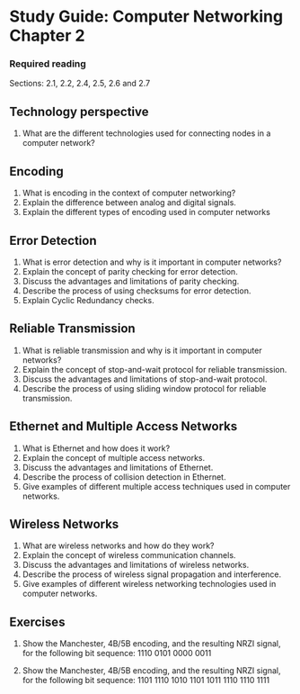 # Study Guide: Computer Networking Chapter 2


### Required reading
Sections: 2.1, 2.2, 2.4, 2.5, 2.6 and 2.7 

## Technology perspective

1. What are the different technologies used for connecting nodes in a computer network?

## Encoding

1. What is encoding in the context of computer networking?
2. Explain the difference between analog and digital signals.
3. Explain the different types of encoding used in computer networks


## Error Detection

1. What is error detection and why is it important in computer networks?
2. Explain the concept of parity checking for error detection.
3. Discuss the advantages and limitations of parity checking.
4. Describe the process of using checksums for error detection.
5. Explain Cyclic Redundancy checks. 

## Reliable Transmission

1. What is reliable transmission and why is it important in computer networks?
2. Explain the concept of stop-and-wait protocol for reliable transmission.
3. Discuss the advantages and limitations of stop-and-wait protocol.
4. Describe the process of using sliding window protocol for reliable transmission.

## Ethernet and Multiple Access Networks

1. What is Ethernet and how does it work?
2. Explain the concept of multiple access networks.
3. Discuss the advantages and limitations of Ethernet.
4. Describe the process of collision detection in Ethernet.
5. Give examples of different multiple access techniques used in computer networks.

## Wireless Networks

1. What are wireless networks and how do they work?
2. Explain the concept of wireless communication channels.
3. Discuss the advantages and limitations of wireless networks.
4. Describe the process of wireless signal propagation and interference.
5. Give examples of different wireless networking technologies used in computer networks.

## Exercises

1. Show the Manchester, 4B/5B encoding, and the resulting NRZI signal, for the
following bit sequence:
1110 0101 0000 0011

2. Show the Manchester, 4B/5B encoding, and the resulting NRZI signal, for the
following bit sequence:
1101 1110 1010 1101 1011 1110 1110 1111

